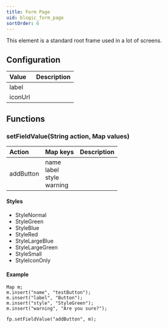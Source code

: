 ```yaml
---
title: Form Page
uid: blogic_form_page
sortOrder: 6
---
```


This element is a standard root frame used in a lot of screens.

## Configuration

| Value             | Description                             |
|:------------------|:----------------------------------------|
| label             | |
| iconUrl           | |

## Functions

### setFieldValue(String action, Map values)

| Action   | Map keys               | Description   |
|:---------|:-----------------------|:--------------|
| addButton| name<br/>label<br/>style<br/>warning | |

#### Styles

* StyleNormal
* StyleGreen
* StyleBlue
* StyleRed
* StyleLargeBlue
* StyleLargeGreen
* StyleSmall
* StyleIconOnly

#### Example

```crmscript
Map m;
m.insert("name", "testButton");
m.insert("label", "Button");
m.insert("style", "StyleGreen");
m.insert("warning", "Are you sure?");

fp.setFieldValue("addButton", m);
```
